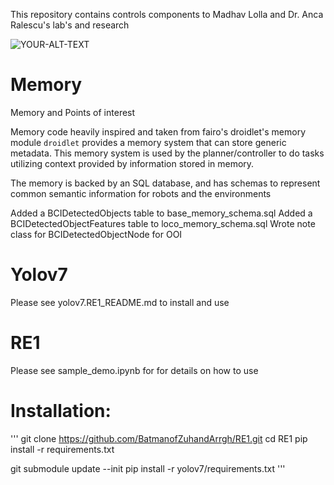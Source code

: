 This repository contains controls components to Madhav Lolla and Dr. Anca Ralescu's lab's and research

<picture>
 <source media="(prefers-color-scheme: dark)" srcset="https://raw.githubusercontent.com/BatmanofZuhandArrgh/StretchRE1_Controls/main/ConferencePoster.jpg">
 <source media="(prefers-color-scheme: light)" srcset="https://raw.githubusercontent.com/BatmanofZuhandArrgh/StretchRE1_Controls/main/ConferencePoster.jpg">
 <img alt="YOUR-ALT-TEXT" src="https://raw.githubusercontent.com/BatmanofZuhandArrgh/StretchRE1_Controls/main/ConferencePoster.jpg">
</picture>

# Memory
Memory and Points of interest

Memory code heavily inspired and taken from fairo's droidlet's memory module 
`droidlet` provides a memory system that can store generic metadata. This memory system is used by the planner/controller to do tasks utilizing context provided by information stored in memory.

The memory is backed by an SQL database, and has schemas to represent common semantic information for robots and the environments

Added a BCIDetectedObjects table to base_memory_schema.sql
Added a BCIDetectedObjectFeatures table to loco_memory_schema.sql
Wrote note class for BCIDetectedObjectNode for OOI

# Yolov7
Please see yolov7.RE1_README.md to install and use

# RE1
Please see sample_demo.ipynb for for details on how to use

# Installation:
'''
git clone https://github.com/BatmanofZuhandArrgh/RE1.git
cd RE1
pip install -r requirements.txt

git submodule update --init
pip install -r yolov7/requirements.txt
'''



